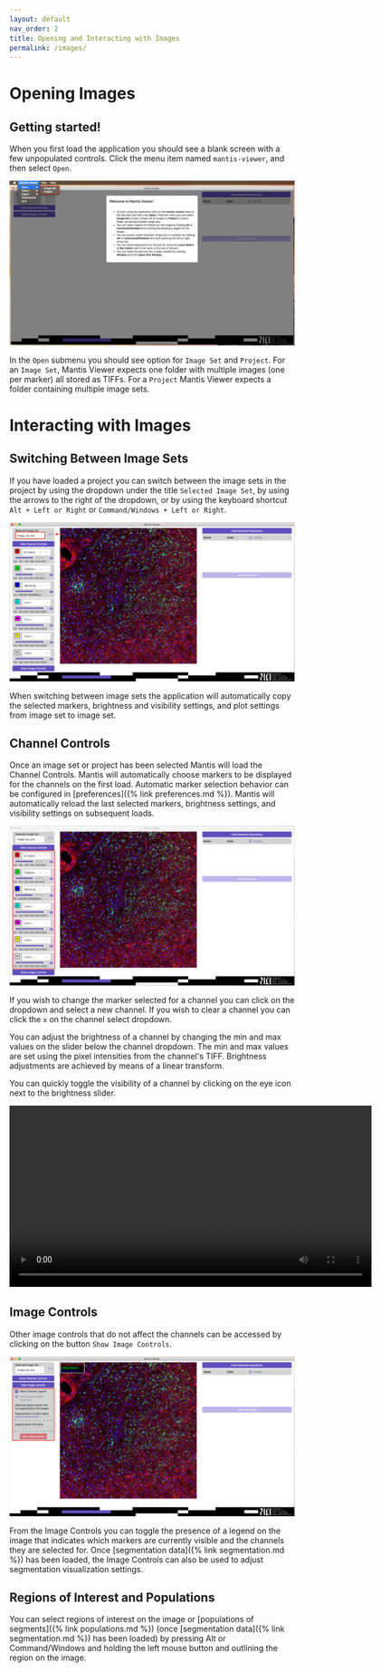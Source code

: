 ```yaml
---
layout: default
nav_order: 2
title: Opening and Interacting with Images
permalink: /images/
---
```


# Opening Images

## Getting started!

When you first load the application you should see a blank screen with a few unpopulated controls. Click the menu item named `mantis-viewer`, and then select `Open`.

![Application Load](images/application_load.png)

In the `Open` submenu you should see option for `Image Set` and `Project`. For an `Image Set`, Mantis Viewer expects one folder with multiple images (one per marker) all stored as TIFFs. For a `Project` Mantis Viewer expects a folder containing multiple image sets.

# Interacting with Images

## Switching Between Image Sets

If you have loaded a project you can switch between the image sets in the project by using the dropdown under the title `Selected Image Set`, by using the arrows to the right of the dropdown, or by using the keyboard shortcut `Alt + Left or Right` or `Command/Windows + Left or Right`.

![Switching Image Sets](images/switching_image_sets.png)

When switching between image sets the application will automatically copy the selected markers, brightness and visibility settings, and plot settings from image set to image set.

## Channel Controls

Once an image set or project has been selected Mantis will load the Channel Controls. Mantis will automatically choose markers to be displayed for the channels on the first load. Automatic marker selection behavior can be configured in [preferences]({% link preferences.md %}). Mantis will automatically reload the last selected markers, brightness settings, and visibility settings on subsequent loads.

![Channel Controls](images/channel_controls.png)

If you wish to change the marker selected for a channel you can click on the dropdown and select a new channel. If you wish to clear a channel you can click the `x` on the channel select dropdown.

You can adjust the brightness of a channel by changing the min and max values on the slider below the channel dropdown. The min and max values are set using the pixel intensities from the channel's TIFF. Brightness adjustments are achieved by means of a linear transform.

You can quickly toggle the visibility of a channel by clicking on the eye icon next to the brightness slider.

<video width="640" autoplay="autoplay" loop="loop">
  <source src="{{site.baseurl}}/videos/open_image_640.mp4" type="video/mp4">
  <source src="{{site.baseurl}}/videos/open_image_640.mp4" type="video/webm">
</video>

## Image Controls

Other image controls that do not affect the channels can be accessed by clicking on the button `Show Image Controls`.

![Image Controls](images/image_controls.png)

From the Image Controls you can toggle the presence of a legend on the image that indicates which markers are currently visible and the channels they are selected for. Once [segmentation data]({% link segmentation.md %}) has been loaded, the Image Controls can also be used to adjust segmentation visualization settings.

## Regions of Interest and Populations

You can select regions of interest on the image or [populations of segments]({% link populations.md %}) (once [segmentation data]({% link segmentation.md %}) has been loaded) by pressing Alt or Command/Windows and holding the left mouse button and outlining the region on the image.